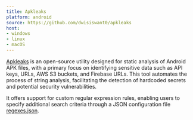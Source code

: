 ```yaml
---
title: Apkleaks
platform: android
source: https://github.com/dwisiswant0/apkleaks
host:
- windows
- linux
- macOS
---
```


[Apkleaks](https://github.com/dwisiswant0/apkleaks) is an open-source utility designed for static analysis of Android APK files, with a primary focus on identifying sensitive data such as API keys, URLs, AWS S3 buckets, and Firebase URLs. This tool automates the process of string analysis, facilitating the detection of hardcoded secrets and potential security vulnerabilities.

It offers support for custom regular expression rules, enabling users to specify additional search criteria through a JSON configuration file [regexes.json](https://github.com/dwisiswant0/apkleaks/blob/master/config/regexes.json).
